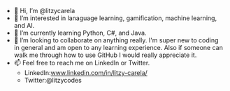 - 👋 Hi, I’m @litzycarela
- 👀 I’m interested in lanaguage learning, gamification, machine learning, and AI.
- 🌱 I’m currently learning Python, C#, and Java.
- 💞️ I’m looking to collaborate on anything really. I'm super new to coding in general and am open to any learning experience. Also if someone can walk me through how to use GitHub I would really appreciate it.
- 📫 Feel free to reach me on LinkedIn or Twitter.
     - LinkedIn:www.linkedin.com/in/litzy-carela/
     -  Twitter:@litzycodes

<!---
litzycarela/litzycarela is a ✨ special ✨ repository because its `README.md` (this file) appears on your GitHub profile.
You can click the Preview link to take a look at your changes.
--->
